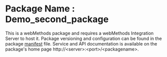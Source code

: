 # Package Name : Demo_second_package
This is a webMethods package and requires a webMethods Integration Server to host it. Package versioning and configuration can be found in the package [manifest](./Demo_second_package/manifest.v3) file. Service and API documentation is available on the package's home page http://&lt;server&gt;:&lt;port&gt;/&lt;packagename>.